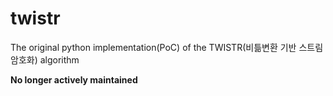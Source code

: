 # twistr
The original python implementation(PoC) of the TWISTR(비틂변환 기반 스트림 암호화) algorithm

**No longer actively maintained**
